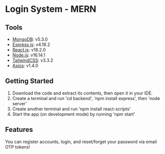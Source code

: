 # Login System - MERN

## Tools
- [MongoDB](https://www.mongodb.com): v5.3.0
- [Express.js](https://expressjs.com): v4.18.2
- [React.js](https://react.dev): v18.2.0
- [Node.js](https://nodejs.org/en): v16.14.1
- [TailwindCSS](https://tailwindcss.com): v3.3.2
- [Axios](https://axios-http.com/docs/intro): v1.4.0

## Getting Started
1. Download the code and extract its contents, then open it in your IDE.
2. Create a terminal and run 'cd backend', 'npm install express', then 'node server'
3. Create another terminal and run 'npm install react-scripts'
4. Start the app (on development mode) by running 'npm start'

## Features
You can register accounts, login, and reset/forget your password via email OTP tokens!